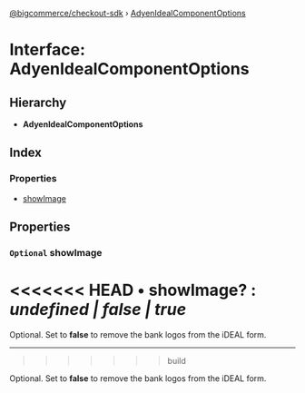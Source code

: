 [@bigcommerce/checkout-sdk](../README.md) › [AdyenIdealComponentOptions](adyenidealcomponentoptions.md)

# Interface: AdyenIdealComponentOptions

## Hierarchy

* **AdyenIdealComponentOptions**

## Index

### Properties

* [showImage](adyenidealcomponentoptions.md#optional-showimage)

## Properties

### `Optional` showImage

<<<<<<< HEAD
• **showImage**? : *undefined | false | true*
=======
Optional. Set to **false** to remove the bank logos from the iDEAL form.

___
>>>>>>> build

Optional. Set to **false** to remove the bank logos from the iDEAL form.
